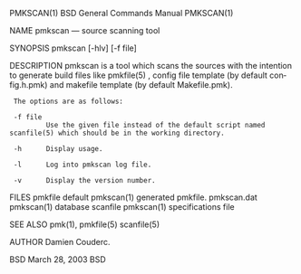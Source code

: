 PMKSCAN(1)                                                  BSD General Commands Manual                                                 PMKSCAN(1)

NAME
     pmkscan — source scanning tool

SYNOPSIS
     pmkscan [-hlv] [-f file]

DESCRIPTION
     pmkscan is a tool which scans the sources with the intention to generate build files like pmkfile(5) , config file template (by default con‐
     fig.h.pmk) and makefile template (by default Makefile.pmk).

     The options are as follows:

     -f file
             Use the given file instead of the default script named scanfile(5) which should be in the working directory.

     -h      Display usage.

     -l      Log into pmkscan log file.

     -v      Display the version number.

FILES
     pmkfile  default pmkscan(1) generated pmkfile.
     pmkscan.dat
              pmkscan(1) database
     scanfile
              pmkscan(1) specifications file

SEE ALSO
     pmk(1), pmkfile(5) scanfile(5)

AUTHOR
     Damien Couderc.

BSD                                                               March 28, 2003                                                               BSD
